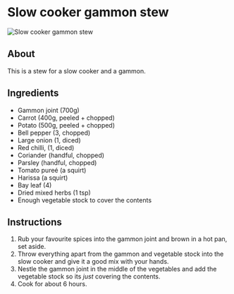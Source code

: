 # Slow cooker gammon stew

![Slow cooker gammon stew]()

## About

This is a stew for a slow cooker and a gammon.

## Ingredients

* Gammon joint (700g)
* Carrot (400g, peeled + chopped)
* Potato (500g, peeled + chopped)
* Bell pepper  (3, chopped)
* Large onion (1, diced)
* Red chilli, (1, diced)
* Coriander (handful, chopped)
* Parsley (handful, chopped)
* Tomato pureé (a squirt)
* Harissa (a squirt)
* Bay leaf (4)
* Dried mixed herbs (1 tsp)
* Enough vegetable stock to cover the contents

## Instructions

1. Rub your favourite spices into the gammon joint and brown in a hot pan, set aside.
2. Throw everything apart from the gammon and vegetable stock into the slow cooker and give it a good mix with your hands.
3. Nestle the gammon joint in the middle of the vegetables and add the vegetable stock so its _just_ covering the contents.
4. Cook for about 6 hours.
